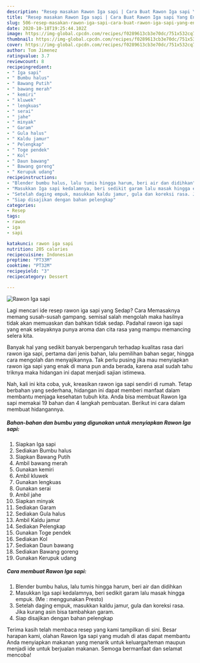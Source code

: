 ```yaml
---
description: "Resep masakan Rawon Iga sapi | Cara Buat Rawon Iga sapi Yang Enak Dan Mudah"
title: "Resep masakan Rawon Iga sapi | Cara Buat Rawon Iga sapi Yang Enak Dan Mudah"
slug: 506-resep-masakan-rawon-iga-sapi-cara-buat-rawon-iga-sapi-yang-enak-dan-mudah
date: 2020-10-18T19:25:44.102Z
image: https://img-global.cpcdn.com/recipes/f0289613cb3e70dc/751x532cq70/rawon-iga-sapi-foto-resep-utama.jpg
thumbnail: https://img-global.cpcdn.com/recipes/f0289613cb3e70dc/751x532cq70/rawon-iga-sapi-foto-resep-utama.jpg
cover: https://img-global.cpcdn.com/recipes/f0289613cb3e70dc/751x532cq70/rawon-iga-sapi-foto-resep-utama.jpg
author: Tom Jimenez
ratingvalue: 3.7
reviewcount: 8
recipeingredient:
- " Iga sapi"
- " Bumbu halus"
- " Bawang Putih"
- " bawang merah"
- " kemiri"
- " kluwek"
- " lengkuas"
- " serai"
- " jahe"
- " minyak"
- " Garam"
- " Gula halus"
- " Kaldu jamur"
- " Pelengkap"
- " Toge pendek"
- " Kol"
- " Daun bawang"
- " Bawang goreng"
- " Kerupuk udang"
recipeinstructions:
- "Blender bumbu halus, lalu tumis hingga harum, beri air dan didihkan"
- "Masukkan Iga sapi kedalamnya, beri sedikit garam lalu masak hingga empuk. (Me : menggunakan Presto)"
- "Setelah daging empuk, masukkan kaldu jamur, gula dan koreksi rasa. Jika kurang asin bisa tambahkan garam."
- "Siap disajikan dengan bahan pelengkap"
categories:
- Resep
tags:
- rawon
- iga
- sapi

katakunci: rawon iga sapi 
nutrition: 205 calories
recipecuisine: Indonesian
preptime: "PT33M"
cooktime: "PT32M"
recipeyield: "3"
recipecategory: Dessert

---
```



![Rawon Iga sapi](https://img-global.cpcdn.com/recipes/f0289613cb3e70dc/751x532cq70/rawon-iga-sapi-foto-resep-utama.jpg)

Lagi mencari ide resep rawon iga sapi yang Sedap? Cara Memasaknya memang susah-susah gampang. semisal salah mengolah maka hasilnya tidak akan memuaskan dan bahkan tidak sedap. Padahal rawon iga sapi yang enak selayaknya punya aroma dan cita rasa yang mampu memancing selera kita.

Banyak hal yang sedikit banyak berpengaruh terhadap kualitas rasa dari rawon iga sapi, pertama dari jenis bahan, lalu pemilihan bahan segar, hingga cara mengolah dan menyajikannya. Tak perlu pusing jika mau menyiapkan rawon iga sapi yang enak di mana pun anda berada, karena asal sudah tahu triknya maka hidangan ini dapat menjadi sajian istimewa.




Nah, kali ini kita coba, yuk, kreasikan rawon iga sapi sendiri di rumah. Tetap berbahan yang sederhana, hidangan ini dapat memberi manfaat dalam membantu menjaga kesehatan tubuh kita. Anda bisa membuat Rawon Iga sapi memakai 19 bahan dan 4 langkah pembuatan. Berikut ini cara dalam membuat hidangannya.

<!--inarticleads1-->

##### Bahan-bahan dan bumbu yang digunakan untuk menyiapkan Rawon Iga sapi:

1. Siapkan  Iga sapi
1. Sediakan  Bumbu halus
1. Siapkan  Bawang Putih
1. Ambil  bawang merah
1. Gunakan  kemiri
1. Ambil  kluwek
1. Gunakan  lengkuas
1. Gunakan  serai
1. Ambil  jahe
1. Siapkan  minyak
1. Sediakan  Garam
1. Sediakan  Gula halus
1. Ambil  Kaldu jamur
1. Sediakan  Pelengkap
1. Gunakan  Toge pendek
1. Sediakan  Kol
1. Sediakan  Daun bawang
1. Sediakan  Bawang goreng
1. Gunakan  Kerupuk udang




<!--inarticleads2-->

##### Cara membuat Rawon Iga sapi:

1. Blender bumbu halus, lalu tumis hingga harum, beri air dan didihkan
1. Masukkan Iga sapi kedalamnya, beri sedikit garam lalu masak hingga empuk. (Me : menggunakan Presto)
1. Setelah daging empuk, masukkan kaldu jamur, gula dan koreksi rasa. Jika kurang asin bisa tambahkan garam.
1. Siap disajikan dengan bahan pelengkap




Terima kasih telah membaca resep yang kami tampilkan di sini. Besar harapan kami, olahan Rawon Iga sapi yang mudah di atas dapat membantu Anda menyiapkan makanan yang menarik untuk keluarga/teman maupun menjadi ide untuk berjualan makanan. Semoga bermanfaat dan selamat mencoba!
